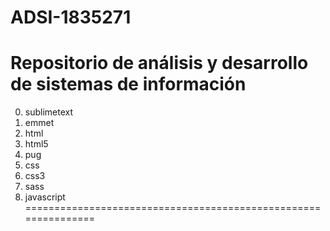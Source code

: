 # ADSI-1835271
Repositorio de análisis y desarrollo de sistemas de información
===============================================================
0. sublimetext
1. emmet
2. html
3. html5
4. pug
5. css
6. css3
7. sass
8. javascript
===============================================================
